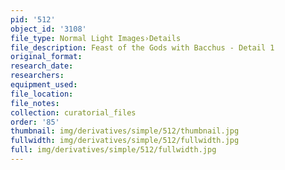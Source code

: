 ```yaml
---
pid: '512'
object_id: '3108'
file_type: Normal Light Images›Details
file_description: Feast of the Gods with Bacchus - Detail 1
original_format:
research_date:
researchers:
equipment_used:
file_location:
file_notes:
collection: curatorial_files
order: '85'
thumbnail: img/derivatives/simple/512/thumbnail.jpg
fullwidth: img/derivatives/simple/512/fullwidth.jpg
full: img/derivatives/simple/512/fullwidth.jpg
---
```

